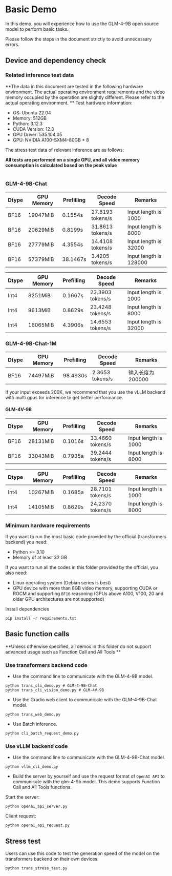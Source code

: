 # Basic Demo

In this demo, you will experience how to use the GLM-4-9B open source model to perform basic tasks.

Please follow the steps in the document strictly to avoid unnecessary errors.

## Device and dependency check

### Related inference test data

**The data in this document are tested in the following hardware environment. The actual operating environment
requirements and the video memory occupied by the operation are slightly different. Please refer to the actual operating
environment. **
Test hardware information:

+ OS: Ubuntu 22.04
+ Memory: 512GB
+ Python: 3.12.3
+ CUDA Version: 12.3
+ GPU Driver: 535.104.05
+ GPU: NVIDIA A100-SXM4-80GB * 8

The stress test data of relevant inference are as follows:

**All tests are performed on a single GPU, and all video memory consumption is calculated based on the peak value**

#

### GLM-4-9B-Chat

| Dtype | GPU Memory | Prefilling | Decode Speed     | Remarks                |
|-------|------------|------------|------------------|------------------------|
| BF16  | 19047MiB   | 0.1554s    | 27.8193 tokens/s | Input length is 1000   |
| BF16  | 20629MiB   | 0.8199s    | 31.8613 tokens/s | Input length is 8000   |
| BF16  | 27779MiB   | 4.3554s    | 14.4108 tokens/s | Input length is 32000  |
| BF16  | 57379MiB   | 38.1467s   | 3.4205  tokens/s | Input length is 128000 |

| Dtype | GPU Memory | Prefilling | Decode Speed     | Remarks               |
|-------|------------|------------|------------------|-----------------------|
| Int4  | 8251MiB    | 0.1667s    | 23.3903 tokens/s | Input length is 1000  |
| Int4  | 9613MiB    | 0.8629s    | 23.4248 tokens/s | Input length is 8000  |
| Int4  | 16065MiB   | 4.3906s    | 14.6553 tokens/s | Input length is 32000 |

### GLM-4-9B-Chat-1M

| Dtype | GPU Memory | Prefilling | Decode Speed     | Remarks      |
|-------|------------|------------|------------------|--------------|
| BF16  | 74497MiB   | 98.4930s   | 2.3653  tokens/s | 输入长度为 200000 |

If your input exceeds 200K, we recommend that you use the vLLM backend with multi gpus for inference to get better performance.

#### GLM-4V-9B

| Dtype | GPU Memory | Prefilling | Decode Speed     | Remarks              |
|-------|------------|------------|------------------|----------------------|
| BF16  | 28131MiB   | 0.1016s    | 33.4660 tokens/s | Input length is 1000 |
| BF16  | 33043MiB   | 0.7935a    | 39.2444 tokens/s | Input length is 8000 |

| Dtype | GPU Memory | Prefilling | Decode Speed     | Remarks              |
|-------|------------|------------|------------------|----------------------|
| Int4  | 10267MiB   | 0.1685a    | 28.7101 tokens/s | Input length is 1000 |
| Int4  | 14105MiB   | 0.8629s    | 24.2370 tokens/s | Input length is 8000 |

### Minimum hardware requirements

If you want to run the most basic code provided by the official (transformers backend) you need:

+ Python >= 3.10
+ Memory of at least 32 GB

If you want to run all the codes in this folder provided by the official, you also need:

+ Linux operating system (Debian series is best)
+ GPU device with more than 8GB video memory, supporting CUDA or ROCM and supporting `BF16` reasoning (GPUs above A100,
  V100, 20 and older GPU architectures are not supported)

Install dependencies

```shell
pip install -r requirements.txt
```

## Basic function calls

**Unless otherwise specified, all demos in this folder do not support advanced usage such as Function Call and All Tools
**

### Use transformers backend code

+ Use the command line to communicate with the GLM-4-9B model.

```shell
python trans_cli_demo.py # GLM-4-9B-Chat
python trans_cli_vision_demo.py # GLM-4V-9B
```

+ Use the Gradio web client to communicate with the GLM-4-9B-Chat model.

```shell
python trans_web_demo.py
```

+ Use Batch inference.

```shell
python cli_batch_request_demo.py
```

### Use vLLM backend code

+ Use the command line to communicate with the GLM-4-9B-Chat model.

```shell
python vllm_cli_demo.py
```

+ Build the server by yourself and use the request format of `OpenAI API` to communicate with the glm-4-9b model. This
  demo supports Function Call and All Tools functions.

Start the server:

```shell
python openai_api_server.py
```

Client request:

```shell
python openai_api_request.py
```

## Stress test

Users can use this code to test the generation speed of the model on the transformers backend on their own devices:

```shell
python trans_stress_test.py
```